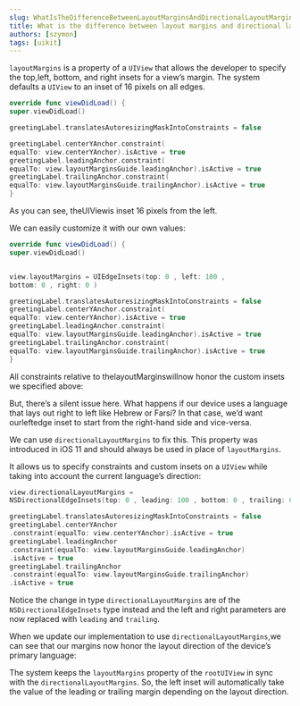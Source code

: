 ```yaml
---
slug: WhatIsTheDifferenceBetweenLayoutMarginsAndDirectionalLayoutMargins
title: What is the difference between layout margins and directional layout margins?
authors: [szymon]
tags: [uikit]
---
```



`layoutMargins` is a property of a `UIView` that allows the developer to specify the top,left, bottom, and right insets for a view’s margin. The system defaults a `UIView` to an inset of 16
pixels on all edges.

```swift
override func viewDidLoad() {
super.viewDidLoad()

greetingLabel.translatesAutoresizingMaskIntoConstraints = false

greetingLabel.centerYAnchor.constraint(
equalTo: view.centerYAnchor).isActive = true
greetingLabel.leadingAnchor.constraint(
equalTo: view.layoutMarginsGuide.leadingAnchor).isActive = true
greetingLabel.trailingAnchor.constraint(
equalTo: view.layoutMarginsGuide.trailingAnchor).isActive = true
}
```

As you can see, theUIViewis inset 16 pixels from the left.

We can easily customize it with our own values:

```swift
override func viewDidLoad() {
super.viewDidLoad()


view.layoutMargins = UIEdgeInsets(top: 0 , left: 100 ,
bottom: 0 , right: 0 )

greetingLabel.translatesAutoresizingMaskIntoConstraints = false
greetingLabel.centerYAnchor.constraint(
equalTo: view.centerYAnchor).isActive = true
greetingLabel.leadingAnchor.constraint(
equalTo: view.layoutMarginsGuide.leadingAnchor).isActive = true
greetingLabel.trailingAnchor.constraint(
equalTo: view.layoutMarginsGuide.trailingAnchor).isActive = true
}
```

All constraints relative to thelayoutMarginswillnow honor the custom insets we specified
above:

But, there’s a silent issue here. What happens if our device uses a language that lays out right to left like Hebrew or Farsi? In that case, we’d want ourleftedge inset to start from the right-hand side and vice-versa.


We can use `directionalLayoutMargins` to fix this. This property was introduced in iOS 11 and should always be used in place of `layoutMargins`.

It allows us to specify constraints and custom insets on a `UIView` while taking into account the current language’s direction:
```swift
view.directionalLayoutMargins =
NSDirectionalEdgeInsets(top: 0 , leading: 100 , bottom: 0 , trailing: 0 )

greetingLabel.translatesAutoresizingMaskIntoConstraints = false
greetingLabel.centerYAnchor
.constraint(equalTo: view.centerYAnchor).isActive = true
greetingLabel.leadingAnchor
.constraint(equalTo: view.layoutMarginsGuide.leadingAnchor)
.isActive = true
greetingLabel.trailingAnchor
.constraint(equalTo: view.layoutMarginsGuide.trailingAnchor)
.isActive = true
```
Notice the change in type `directionalLayoutMargins` are of the
`NSDirectionalEdgeInsets` type instead and the left and right parameters are now replaced with `leading` and `trailing`.

When we update our implementation to use `directionalLayoutMargins`,we can see that our margins now honor the layout direction of the device’s primary language:

The system keeps the `layoutMargins` property of the `rootUIView` in sync with the `directionalLayoutMargins`. So, the left inset will automatically take the value of the leading or trailing margin depending on the layout direction.
